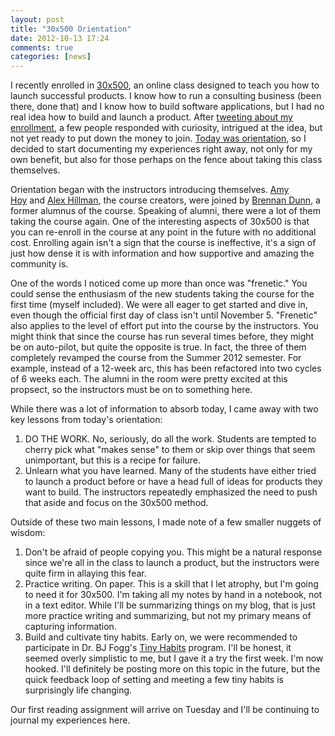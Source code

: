 ```yaml
---
layout: post
title: "30x500 Orientation"
date: 2012-10-13 17:24
comments: true
categories: [news]
---
```

I recently enrolled in [30x500](http://unicornfree.com/30x500/), an online class designed to teach you how to launch successful products. I know how to run a consulting business (been there, done that) and I know how to build software applications, but I had no real idea how to build and launch a product. After [tweeting about my enrollment](https://twitter.com/jclermont/status/250635149824360449), a few people responded with curiosity, intrigued at the idea, but not yet ready to put down the money to join. [Today was orientation](https://twitter.com/jclermont/status/257103933389033472), so I decided to start documenting my experiences right away, not only for my own benefit, but also for those perhaps on the fence about taking this class themselves.
<!-- more -->
Orientation began with the instructors introducing themselves. [Amy Hoy](https://twitter.com/amyhoy) and [Alex Hillman](http://alexhillman.com), the course creators, were joined by [Brennan Dunn](https://twitter.com/brennandunn), a former alumnus of the course. Speaking of alumni, there were a lot of them taking the course again. One of the interesting aspects of 30x500 is that you can re-enroll in the course at any point in the future with no additional cost. Enrolling again isn't a sign that the course is ineffective, it's a sign of just how dense it is with information and how supportive and amazing the community is.

One of the words I noticed come up more than once was "frenetic." You could sense the enthusiasm of the new students taking the course for the first time (myself included). We were all eager to get started and dive in, even though the official first day of class isn't until November 5. "Frenetic" also applies to the level of effort put into the course by the instructors. You might think that since the course has run several times before, they might be on auto-pilot, but quite the opposite is true. In fact, the three of them completely revamped the course from the Summer 2012 semester. For example, instead of a 12-week arc, this has been refactored into two cycles of 6 weeks each. The alumni in the room were pretty excited at this propsect, so the instructors must be on to something here.

While there was a lot of information to absorb today, I came away with two key lessons from today's orientation:

1. DO THE WORK. No, seriously, do all the work. Students are tempted to cherry pick what "makes sense" to them or skip over things that seem unimportant, but this is a recipe for failure.
2. Unlearn what you have learned. Many of the students have either tried to launch a product before or have a head full of ideas for products they want to build. The instructors repeatedly emphasized the need to push that aside and focus on the 30x500 method.

Outside of these two main lessons, I made note of a few smaller nuggets of wisdom:

1. Don't be afraid of people copying you. This might be a natural response since we're all in the class to launch a product, but the instructors were quite firm in allaying this fear.
2. Practice writing. On paper. This is a skill that I let atrophy, but I'm going to need it for 30x500. I'm taking all my notes by hand in a notebook, not in a text editor. While I'll be summarizing things on my blog, that is just more practice writing and summarizing, but not my primary means of capturing information.
3. Build and cultivate tiny habits. Early on, we were recommended to participate in Dr. BJ Fogg's <a href="http://tinyhabits.com" target="_blank">Tiny Habits</a> program. I'll be honest, it seemed overly simplistic to me, but I gave it a try the first week. I'm now hooked. I'll definitely be posting more on this topic in the future, but the quick feedback loop of setting and meeting a few tiny habits is surprisingly life changing.

Our first reading assignment will arrive on Tuesday and I'll be continuing to journal my experiences here.